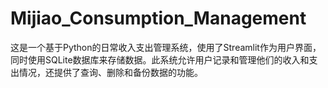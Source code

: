 # Mijiao_Consumption_Management
这是一个基于Python的日常收入支出管理系统，使用了Streamlit作为用户界面，同时使用SQLite数据库来存储数据。此系统允许用户记录和管理他们的收入和支出情况，还提供了查询、删除和备份数据的功能。
